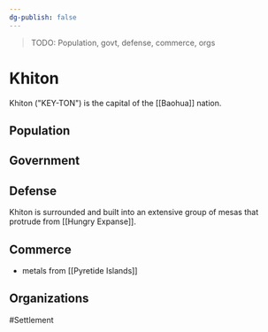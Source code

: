 ```yaml
---
dg-publish: false
---
```


> TODO: Population, govt, defense, commerce, orgs

# Khiton
Khiton ("KEY-TON") is the capital of the [[Baohua]] nation. 

## Population


## Government


## Defense
Khiton is surrounded and built into an extensive group of mesas that protrude from [[Hungry Expanse]]. 

## Commerce
- metals from [[Pyretide Islands]]

## Organizations


#Settlement 